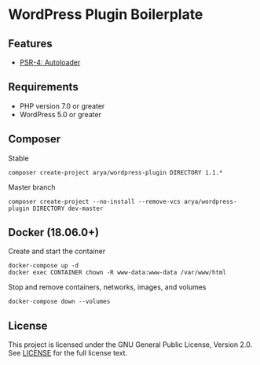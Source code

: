 # WordPress Plugin Boilerplate

## Features

* [PSR-4: Autoloader](https://www.php-fig.org/psr/psr-4/)

## Requirements

* PHP version 7.0 or greater
* WordPress 5.0 or greater

## Composer

Stable

    composer create-project arya/wordpress-plugin DIRECTORY 1.1.*

Master branch

    composer create-project --no-install --remove-vcs arya/wordpress-plugin DIRECTORY dev-master

## Docker (18.06.0+)

Create and start the container

    docker-compose up -d
    docker exec CONTAINER chown -R www-data:www-data /var/www/html

Stop and remove containers, networks, images, and volumes

    docker-compose down --volumes

## License

This project is licensed under the GNU General Public License, Version 2.0.
See [LICENSE](LICENSE) for the full license text.
